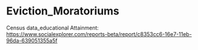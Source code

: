 # Eviction_Moratoriums
Census data_educational Attainment: https://www.socialexplorer.com/reports-beta/report/c8353cc6-16e7-11eb-96da-639051355a5f 
